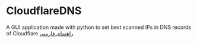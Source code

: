 # CloudflareDNS
A GUI application made with python to set best scanned IPs in DNS records of Cloudflare
[راهنمای فارسی](https://github.com/ImanMontajabi/CloudflareDNS/discussions/3)

